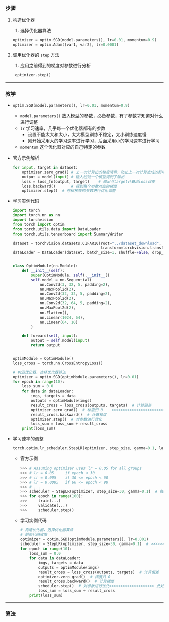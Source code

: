 ### 步骤

1. 构造优化器
   
   1. 选择优化器算法
   
   ```python
   optimizer = optim.SGD(model.parameters(), lr=0.01, momentum=0.9)
   optimizer = optim.Adam([var1, var2], lr=0.0001)
   ```
   
2. 调用优化器的  `step`  方法
   
   1. 应用之前得到的梯度对参数进行分析
   
   ```python
    optimizer.step()
   ```
   
   



---



### 教学

- ```python
  optim.SGD(model.parameters(), lr=0.01, momentum=0.9)
  ```
  - `model.parameters()`  放入模型的参数，必备参数，有了参数才知道对什么进行调整
  - `lr`  学习速率，几乎每一个优化器都有的参数
    - 设置不能太大和太小，太大模型训练不稳定，太小训练速度慢
    - 刚开始采用大的学习速率进行学习，后面采用小的学习速率进行学习
  - `momentum`  这个优化器对应的自己特定的参数

- 官方示例解析

  ```python
  for input, target in dataset:
      optimizer.zero_grad()	# 上一次计算出的梯度清零，防止上一次计算造成的影响
      output = model(input)	# 输入经过一个模型得到了输出
      loss = loss_fn(output, target)	# 输出与target计算出loss误差
      loss.backward()		# 得到每个参数对应的梯度
      optimizer.step()	# 卷积核等的参数进行优化调整
  ```



- 学习实例代码

  ```python
  import torch
  import torch.nn as nn
  import torchvision
  from torch import optim
  from torch.utils.data import DataLoader
  from torch.utils.tensorboard import SummaryWriter
  
  dataset = torchvision.datasets.CIFAR10(root="../dataset_download", train=False,
                                         transform=torchvision.transforms.ToTensor(), download=True)
  dataLoader = DataLoader(dataset, batch_size=1, shuffle=False, drop_last=True)
  
  
  class OptimModule(nn.Module):
      def __init__(self):
          super(OptimModule, self).__init__()
          self.model = nn.Sequential(
              nn.Conv2d(3, 32, 5, padding=2),
              nn.MaxPool2d(2),
              nn.Conv2d(32, 32, 5, padding=2),
              nn.MaxPool2d(2),
              nn.Conv2d(32, 64, 5, padding=2),
              nn.MaxPool2d(2),
              nn.Flatten(),
              nn.Linear(1024, 64),
              nn.Linear(64, 10)
          )
  
      def forward(self, input):
          output = self.model(input)
          return output
  
  
  optimModule = OptimModule()
  loss_cross = torch.nn.CrossEntropyLoss()
  
  # 构造优化器，选择优化器算法
  optimizer = optim.SGD(optimModule.parameters(), lr=0.01)
  for epoch in range(10):
      loss_sum = 0.0
      for data in dataLoader:
          imgs, targets = data
          outputs = optimModule(imgs)
          result_cross = loss_cross(outputs, targets)  # 计算偏差
          optimizer.zero_grad()  # 梯度归 0	>>>>>>>>>>>>>>>>>>>>>>>>	缺少此行，每次梯度会不断累加
          result_cross.backward()  # 计算梯度
          optimizer.step()  # 对参数进行优化
          loss_sum = loss_sum + result_cross
      print(loss_sum)
  ```

- 学习速率的调整

  ```python
  torch.optim.lr_scheduler.StepLR(optimizer, step_size, gamma=0.1, last_epoch=-1, verbose=False)
  ```

  - 官方示例

    ```python
    >>> # Assuming optimizer uses lr = 0.05 for all groups
    >>> # lr = 0.05     if epoch < 30
    >>> # lr = 0.005    if 30 <= epoch < 60
    >>> # lr = 0.0005   if 60 <= epoch < 90
    >>> # ...
    >>> scheduler = StepLR(optimizer, step_size=30, gamma=0.1)	# 每30次乘以0.1
    >>> for epoch in range(100):
    >>>     train(...)
    >>>     validate(...)
    >>>     scheduler.step()
    ```

  - 学习实例代码

    ```python
    # 构造优化器，选择优化器算法
    # 前面代码省略
    optimizer = optim.SGD(optimModule.parameters(), lr=0.001)
    scheduler = StepLR(optimizer, step_size=30, gamma=0.1)	# >>>>>>>>>>>>>>>>>> 添加此行
    for epoch in range(10):
        loss_sum = 0.0
        for data in dataLoader:
            imgs, targets = data
            outputs = optimModule(imgs)
            result_cross = loss_cross(outputs, targets)  # 计算偏差
            optimizer.zero_grad()  # 梯度归 0
            result_cross.backward()  # 计算梯度
            scheduler.step()  # 对参数进行优化>>>>>>>>>>>>>>>>>>>> 此处需要替换成 scheduler
            loss_sum = loss_sum + result_cross
        print(loss_sum)
    ```

    





---

### 算法

